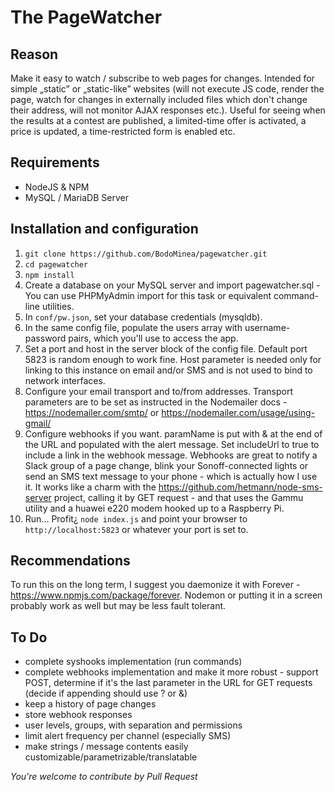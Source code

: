 # The PageWatcher
## Reason
Make it easy to watch / subscribe to web pages for changes. Intended for simple „static” or „static-like” websites (will not execute JS code, render the page, watch for changes in externally included files which don't change their address, will not monitor AJAX responses etc.). Useful for seeing when the results at a contest are published, a limited-time offer is activated, a price is updated, a time-restricted form is enabled etc.
## Requirements
- NodeJS & NPM
- MySQL / MariaDB Server
## Installation and configuration
1. `git clone https://github.com/BodoMinea/pagewatcher.git`
2. `cd pagewatcher`
4. `npm install`
5. Create a database on your MySQL server and import pagewatcher.sql - You can use PHPMyAdmin import for this task or equivalent command-line utilities.
4. In `conf/pw.json`, set your database credentials (mysqldb).
6. In the same config file, populate the users array with username-password pairs, which you'll use to access the app.
7. Set a port and host in the server block of the config file. Default port 5823 is random enough to work fine. Host parameter is needed only for linking to this instance on email and/or SMS and is not used to bind to network interfaces.
8. Configure your email transport and to/from addresses. Transport parameters are to be set as instructed in the Nodemailer docs - https://nodemailer.com/smtp/ or https://nodemailer.com/usage/using-gmail/
9. Configure webhooks if you want. paramName is put with & at the end of the URL and populated with the alert message. Set includeUrl to true to include a link in the webhook message. Webhooks are great to notify a Slack group of a page change, blink your Sonoff-connected lights or send an SMS text message to your phone - which is actually how I use it. It works like a charm with the https://github.com/hetmann/node-sms-server project, calling it by GET request - and that uses the Gammu utility and a huawei e220 modem hooked up to a Raspberry Pi.
10. Run... Profit¿ `node index.js` and point your browser to `http://localhost:5823` or whatever your port is set to.
## Recommendations
To run this on the long term, I suggest you daemonize it with Forever - https://www.npmjs.com/package/forever. Nodemon or putting it in a screen probably work as well but may be less fault tolerant.
## To Do
- complete syshooks implementation (run commands)
- complete webhooks implementation and make it more robust - support POST, determine if it's the last parameter in the URL for GET requests (decide if appending should use ? or &)
- keep a history of page changes
- store webhook responses
- user levels, groups, with separation and permissions
- limit alert frequency per channel (especially SMS)
- make strings / message contents easily customizable/parametrizable/translatable

*You're welcome to contribute by Pull Request*
